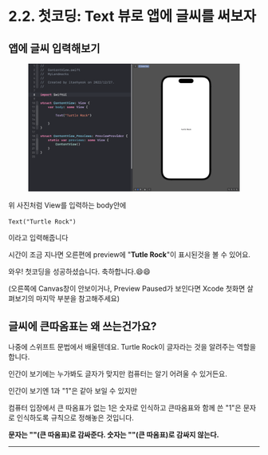 # 2.2. 첫코딩: Text 뷰로 앱에 글씨를 써보자

## 앱에 글씨 입력해보기

<figure><img src="../.gitbook/assets/image (153).png" alt=""><figcaption></figcaption></figure>

위 사진처럼 View를 입력하는 body안에&#x20;

`Text("Turtle Rock")`

이라고 입력해줍니다



시간이 조금 지나면 오른편에 preview에 "**Tutle Rock**"이 표시된것을 볼 수 있어요.

와우! 첫코딩을 성공하셨습니다. 축하합니다.😄😄

(오른쪽에 Canvas창이 안보이거나, Preview Paused가 보인다면 Xcode 첫화면 살펴보기의 마지막 부분을 참고해주세요)



## 글씨에 큰따옴표는 왜 쓰는건가요?

나중에 스위프트 문법에서 배울텐데요. Turtle Rock이 글자라는 것을 알려주는 역할을 합니다.

인간이 보기에는 누가봐도 글자가 맞지만 컴퓨터는 알기 어려울 수 있거든요.



인간이 보기엔 1과 "1"은 같아 보일 수 있지만

컴퓨터 입장에서 큰 따옴표가 없는 1은 숫자로 인식하고 큰따옴표와 함께 쓴 "1"은 문자로 인식하도록 규칙으로 정해놓은 것입니다.

**문자는 ""(큰 따옴표)로 감싸준다. 숫자는 ""(큰 따옴표)로 감싸지 않는다.**

****







###
